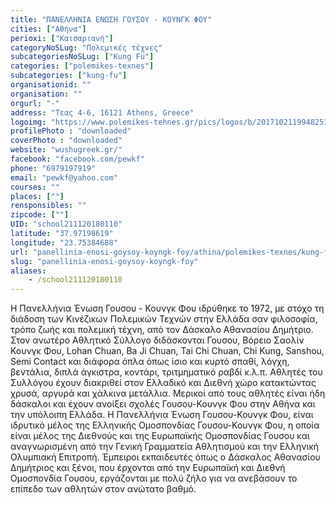 ```yaml
---
title: "ΠΑΝΕΛΛΗΝΙΑ ΕΝΩΣΗ ΓΟΥΣΟΥ - ΚΟΥΝΓΚ ΦΟΥ"
cities: ["Αθήνα"]
perioxi: ["Καισαριανή"]
categoryNoSLug: "Πολεμικές τέχνες"
subcategoriesNoSLug: ["Kung Fu"]
categories: ["polemikes-texnes"]
subcategories: ["kung-fu"]
organisationid: ""
organisation: ""
orgurl: "-"
address: "Τεας 4-6, 16121 Athens, Greece"
logoimg: "https://www.polemikes-tehnes.gr/pics/logos/b/2017102119948253.jpg"
profilePhoto : "downloaded"
coverPhoto : "downloaded"
website: "wushugreek.gr/"
facebook: "facebook.com/pewkf"
phone: "6979197919"
email: "pewkf@yahoo.com"
courses: ""
places: [""]
rensponsibles: ""
zipcode: [""]
UID: "school211120180110"
latitude: "37.97198619"
longitude: "23.75384688"
url: "panellinia-enosi-goysoy-koyngk-foy/athina/polemikes-texnes/kung-fu"
slug: "panellinia-enosi-goysoy-koyngk-foy"
aliases:
    - /school211120180110
---
```





Η Πανελλήνια Ένωση Γουσου - Κουνγκ Φου ιδρύθηκε το 1972, με στόχο τη διάδοση των Κινέζικων Πολεμικών Τεχνών στην Ελλάδα σαν φιλοσοφία, τρόπο ζωής και πολεμική τέχνη, από τον Δάσκαλο Αθανασίου Δημήτριο. Στον ανωτέρο Αθλητικό Σύλλογο διδάσκονται Γουσου, Βόρειο Σαολίν Κουνγκ Φου, Lohan Chuan, Ba Ji Chuan, Tai Chi Chuan, Chi Kung, Sanshou, Semi Contact και διάφορα όπλα όπως ίσιο και κυρτό σπαθί, λόγχη, βεντάλια, διπλά άγκιστρα, κοντάρι, τριτμηματικό ραβδί κ.λ.π. Αθλητές του Συλλόγου έχουν διακριθεί στον Ελλαδικό και Διεθνή χώρο κατακτώντας χρυσά, αργυρά και χάλκινα μετάλλια. Μερικοί από τους αθλητές είναι ήδη δάσκαλοι και έχουν ανοίξει σχολές Γουσου-Κουνγκ Φου στην Αθήνα και την υπόλοιπη Ελλάδα. Η Πανελλήνια Ένωση Γουσου-Κουνγκ Φου, είναι ιδρυτικό μέλος της Ελληνικής Ομοσπονδίας Γουσου-Κουνγκ Φου, η οποία είναι μέλος της Διεθνούς και της Ευρωπαϊκής Ομοσπονδίας Γουσου και αναγνωρισμένη από την Γενική Γραμματεία Αθλητισμού και την Ελληνική Ολυμπιακή Επιτροπή. Έμπειροι εκπαιδευτές όπως ο Δάσκαλος Αθανασίου Δημήτριος και ξένοι, που έρχονται από την Ευρωπαϊκή και Διεθνή Ομοσπονδία Γουσου, εργάζονται με πολύ ζήλο για να ανεβάσουν το επίπεδο των αθλητών στον ανώτατο βαθμό.